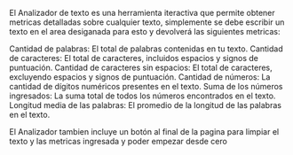 El Analizador de texto es una herramienta iteractiva que permite obtener metricas detalladas sobre cualquier texto, simplemente se debe escribir un texto en el area desiganada para esto y devolverá las siguientes metricas:

Cantidad de palabras: El total de palabras contenidas en tu texto.
Cantidad de caracteres: El total de caracteres, incluidos espacios y signos de puntuación.
Cantidad de caracteres sin espacios: El total de caracteres, excluyendo espacios y signos de puntuación.
Cantidad de números: La cantidad de dígitos numéricos presentes en el texto.
Suma de los números ingresados: La suma total de todos los números encontrados en el texto.
Longitud media de las palabras: El promedio de la longitud de las palabras en el texto.

El Analizador tambien incluye un botón al final de la pagina para limpiar el texto y las metricas ingresada y poder empezar desde cero